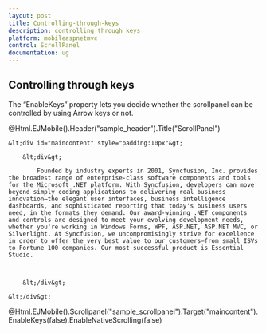 ```yaml
---
layout: post
title: Controlling-through-keys
description: controlling through keys
platform: mobileaspnetmvc
control: ScrollPanel
documentation: ug
---
```


## Controlling through keys

The “EnableKeys” property lets you decide whether the scrollpanel can be controlled by using Arrow keys or not. 



@Html.EJMobile().Header("sample_header").Title("ScrollPanel")

    &lt;div id="maincontent" style="padding:10px"&gt;

        &lt;div&gt;

            Founded by industry experts in 2001, Syncfusion, Inc. provides the broadest range of enterprise-class software components and tools for the Microsoft .NET platform. With Syncfusion, developers can move beyond simply coding applications to delivering real business innovation—the elegant user interfaces, business intelligence dashboards, and sophisticated reporting that today's business users need, in the formats they demand. Our award-winning .NET components and controls are designed to meet your evolving development needs, whether you're working in Windows Forms, WPF, ASP.NET, ASP.NET MVC, or Silverlight. At Syncfusion, we uncompromisingly strive for excellence in order to offer the very best value to our customers—from small ISVs to Fortune 100 companies. Our most successful product is Essential Studio.



        &lt;/div&gt;

    &lt;/div&gt; 



@Html.EJMobile().Scrollpanel("sample_scrollpanel").Target("maincontent").EnableKeys(false).EnableNativeScrolling(false)



